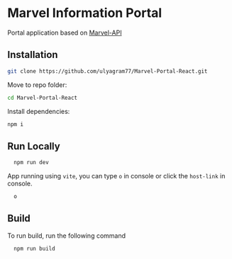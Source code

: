 # Marvel Information Portal

Portal application based on [Marvel-API](https://developer.marvel.com/)

## Installation

```bash
git clone https://github.com/ulyagram77/Marvel-Portal-React.git
```

Move to repo folder:

```bash
cd Marvel-Portal-React
```

Install dependencies:

```bash
npm i
```

## Run Locally

```bash
  npm run dev
```

App running using `vite`, you can type `o` in console or click the `host-link` in console.

```bash
  o
```

## Build

To run build, run the following command

```bash
  npm run build
```

